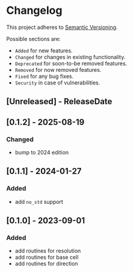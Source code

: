 # Changelog

This project adheres to [Semantic Versioning](https://semver.org/spec/v2.0.0.html).

Possible sections are:

- `Added` for new features.
- `Changed` for changes in existing functionality.
- `Deprecated` for soon-to-be removed features.
- `Removed` for now removed features.
- `Fixed` for any bug fixes.
- `Security` in case of vulnerabilities.

<!-- next-header -->
## [Unreleased] - ReleaseDate

## [0.1.2] - 2025-08-19

### Changed

- bump to 2024 edition

## [0.1.1] - 2024-01-27

### Added

- add `no_std` support

## [0.1.0] - 2023-09-01

### Added

- add routines for resolution
- add routines for base cell
- add routines for direction
